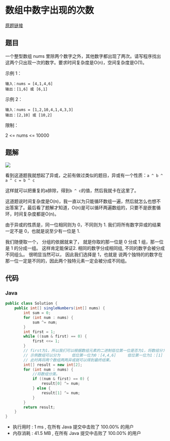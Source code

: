 # 数组中数字出现的次数

[原题链接](https://leetcode-cn.com/problems/shu-zu-zhong-shu-zi-chu-xian-de-ci-shu-lcof/)

## 题目

一个整型数组 nums 里除两个数字之外，其他数字都出现了两次。请写程序找出这两个只出现一次的数字。要求时间复杂度是O(n)，空间复杂度是O(1)。

示例 1：
```text
输入：nums = [4,1,4,6]
输出：[1,6] 或 [6,1]
```

示例 2：
```text
输入：nums = [1,2,10,4,1,4,3,3]
输出：[2,10] 或 [10,2]
```

限制：

2 <= nums <= 10000

## 题解

![](https://cdn.jsdelivr.net/gh/zhangslob/oss@master/uPic/4PwxaB.png)

看到这道题我就想起了异或，之前有做过类似的题目，异或有一个性质：`a ^ b ^ a ^ c = b ^ c`

这样就可以把重复的a排除，得到`b ^ c`的值，然后我就卡在这里了。

这道题说时间复杂度是O(n)，我一直以为只能循环数组一遍，然后就怎么也想不出答案了。最后看了题解才知道，O(n)是可以循环两遍数组的，只要不是嵌套循环，时间复杂度都是O(n)。

由于异或的性质是，同一位相同则为 0，不同则为 1. 我们将所有数字异或的结果一定不是 0，也就是说至少有一位是 1.

我们随便取一个， 分组的依据就来了， 就是你取的那一位是 0 分成 1 组，那一位是 1 的分成一组。
这样肯定能保证2. 相同的数字分成相同组, 不同的数字会被分成不同组么。 很明显当然可以， 因此我们选择是 1，也就是
说两个独特的的数字在那一位一定是不同的，因此两个独特元素一定会被分成不同组。



## 代码

### Java

```java
public class Solution {
    public int[] singleNumbers(int[] nums) {
        int sum = 0;
        for (int num : nums) {
            sum ^= num;
        }
        int first = 1;
        while ((sum & first) == 0) {
            first <<= 1;
        }
        // first为1，所以我们可以根据数组元素的二进制低位第一位是否为1，将数组分为2类，
        // 示例数组可以分为     低位第一位为0：[4,4,6]     低位第一位为1：[1]
        // 此时再将两个数组两两异或就可以得到最终结果。
        int[] result = new int[2];
        for (int num : nums) {
            //将数组分类。
            if ((num & first) == 0) {
                result[0] ^= num;
            } else {
                result[1] ^= num;
            }
        }
        return result;
    }
}
```

- 执行用时 : 1 ms , 在所有 Java 提交中击败了 100.00% 的用户 
- 内存消耗 : 41.5 MB , 在所有 Java 提交中击败了 100.00% 的用户

